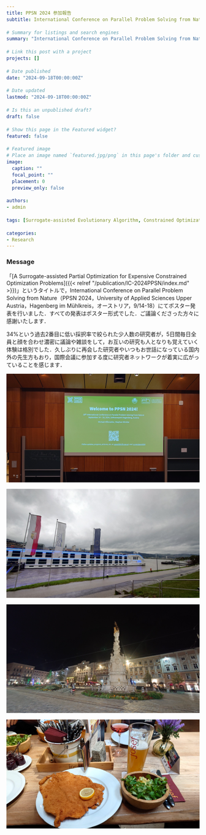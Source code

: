 ```yaml
---
title: PPSN 2024 参加報告
subtitle: International Conference on Parallel Problem Solving from Nature（PPSN 2024，University of Applied Sciences Upper Austria，Hagenberg im Mühlkreis，オーストリア，9/14-18）にてポスター発表（すべての発表はポスター形式）

# Summary for listings and search engines
summary: "International Conference on Parallel Problem Solving from Nature（PPSN 2024，University of Applied Sciences Upper Austria，Hagenberg im Mühlkreis，オーストリア，9/14-18）にてポスター発表を行いました．すべての発表はポスター形式でした．開催にご尽力くださった方々に感謝いたします．"

# Link this post with a project
projects: []

# Date published
date: "2024-09-18T00:00:00Z"

# Date updated
lastmod: "2024-09-18T00:00:00Z"

# Is this an unpublished draft?
draft: false

# Show this page in the Featured widget?
featured: false

# Featured image
# Place an image named `featured.jpg/png` in this page's folder and customize its options here.
image:
  caption: ""
  focal_point: ""
  placement: 0
  preview_only: false

authors:
- admin

tags: [Surrogate-assisted Evolutionary Algorithm, Constrained Optimization Problem, Expensive Optimization Problem, Radial Basis Function Network, Differential Evolution]

categories:
- Research
---
```


### Message

「[A Surrogate-assisted Partial Optimization for Expensive Constrained Optimization Problems]({{< relref "/publication/IC-2024PPSN/index.md" >}})」というタイトルで，International Conference on Parallel Problem Solving from Nature（PPSN 2024，University of Applied Sciences Upper Austria，Hagenberg im Mühlkreis，オーストリア，9/14-18）にてポスター発表を行いました．すべての発表はポスター形式でした．ご議論くださった方々に感謝いたします．

34%という過去2番目に低い採択率で絞られた少人数の研究者が，5日間毎日全員と顔を合わせ濃密に議論や雑談をして，お互いの研究も人となりも覚えていく体験は格別でした．久しぶりに再会した研究者やいつもお世話になっている国内外の先生方もおり，国際会議に参加する度に研究者ネットワークが着実に広がっていることを感じます．

![photo1](1.jpg)

![photo2](2.jpg)

![photo3](3.jpg)

![photo4](4.jpg)